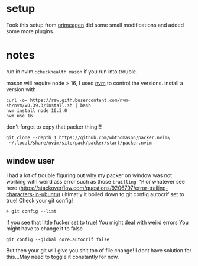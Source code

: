 # setup
Took this setup from [primeagen](https://github.com/ThePrimeagen/init.lua) 
did some small modifications and added some more plugins.


# notes
run in nvim `:checkhealth mason` if you run into trouble.

mason will require node > 16, I used [nvm](https://github.com/nvm-sh/nvm)
  to control the versions. install a version with 
  ```
  curl -o- https://raw.githubusercontent.com/nvm-sh/nvm/v0.39.3/install.sh | bash
  nvm install node 16.3.0
  nvm use 16
  ```
don't forget to copy that packer thing!!!
```
git clone --depth 1 https://github.com/wbthomason/packer.nvim\
 ~/.local/share/nvim/site/pack/packer/start/packer.nvim
 ```
## window user
I had a lot of trouble figuring out why my packer on window was not working with weird ass error such as those `trailling ^M` or whatever
see here (https://stackoverflow.com/questions/9206797/error-trailing-characters-in-ubuntu)
ultimatly it boiled down to git config autocrlf set to true!
Check your git config!
```
> git config --list
```
if you see that little fucker set to true! You might deal with weird errors
You might have to change it to false
```
git config --global core.autocrlf false
```
But then your git will give you shit ton of file change! I dont have solution for this...May need to toggle it constantly for now.

